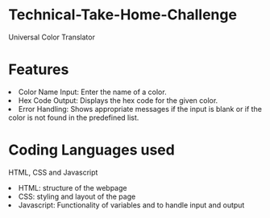 # Technical-Take-Home-Challenge
Universal Color Translator
# Features
<li>Color Name Input: Enter the name of a color.</li>
<li>Hex Code Output: Displays the hex code for the given color.</li>
<li>Error Handling: Shows appropriate messages if the input is blank or if the color is not found in the predefined list.</li>

# Coding Languages used
HTML, CSS and Javascript
<li>HTML: structure of the webpage</li>
<li>CSS: styling and layout of the page</li>
<li>Javascript: Functionality of variables and to handle input and output</li>



